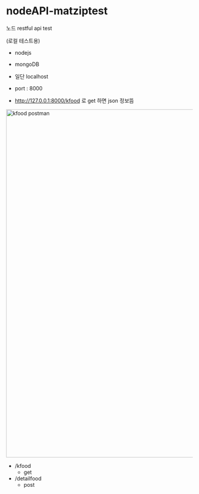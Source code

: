 # nodeAPI-matziptest
노드 restful api  test

(로컬 테스트용)

- nodejs
- mongoDB


- 일단 localhost 
- port : 8000
- http://127.0.0.1:8000/kfood 로 get 하면 json 정보뜸

<img width="937" alt="kfood postman" src="https://user-images.githubusercontent.com/46439995/95412901-01b63f80-0965-11eb-98a6-f27093543b0f.png">

<br>

- /kfood
   - get
- /detailfood
   - post
